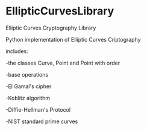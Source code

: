 # EllipticCurvesLibrary
Elliptic Curves Cryptography Library


Python implementation of Elliptic Curves Criptography

includes:

-the classes Curve, Point and Point with order

-base operations

-El Gamal's cipher

-Koblitz algorithm

-Diffie-Hellman's Protocol 

-NIST standard prime curves



